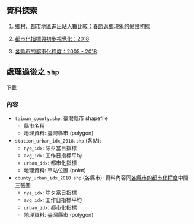 ## 資料探索

1. [鄉村、都市地區進出站人數比較：春節返鄉現象的假設初探](./explore/)

1. [都市化指標與初步視覺化：2018](./urban_idx/)

1. [各縣市的都市化程度：2005 - 2018](./urbanizing/)

## 處理過後之 `shp`

[下載](./taiwan_railway_urban_idx_2018_shp.7z)

### 內容

- `taiwan_county.shp`: 臺灣縣市 shapefile
    - 縣市名稱
    - 地理資料: 臺灣縣市 (polygon)
- `station_urban_idx_2018.shp` (各站):
    - `nye_idx`: 除夕當日指標
    - `avg_idx`: 工作日指標平均
    - `urban_idx`: 都市化指標
    - 地理資料: 車站位置 (point)
- `county_urban_idx_2018.shp` (各縣市): 資料內容同[各縣市的都市化程度](https://liao961120.github.io/railwayViz/urbanizing/)中間三張圖
    - `nye_idx`: 除夕當日指標
    - `avg_idx`: 工作日指標平均
    - `urban_idx`: 都市化指標
    - 地理資料: 臺灣縣市 (polygon)
